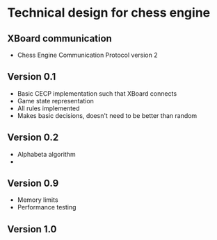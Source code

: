 # Technical design for chess engine

## XBoard communication

- Chess Engine Communication Protocol version 2

## Version 0.1

- Basic CECP implementation such that XBoard connects
- Game state representation
- All rules implemented
- Makes basic decisions, doesn't need to be better than random

## Version 0.2

- Alphabeta algorithm
-

## Version 0.9

- Memory limits
- Performance testing

## Version 1.0
